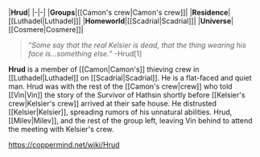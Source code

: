 |**Hrud**|
|-|-|
|**Groups**|[[Camon's crew\|Camon's crew]]|
|**Residence**|[[Luthadel\|Luthadel]]|
|**Homeworld**|[[Scadrial\|Scadrial]]|
|**Universe**|[[Cosmere\|Cosmere]]|

>“*Some say that the real Kelsier is dead, that the thing wearing his face is...something else.*”
\-Hrud[1]


**Hrud** is a member of [[Camon\|Camon's]] thieving crew in [[Luthadel\|Luthadel]] on [[Scadrial\|Scadrial]]. He is a flat-faced and quiet man.
Hrud was with the rest of the [[Camon's crew\|crew]] who told [[Vin\|Vin]] the story of the Survivor of Hathsin shortly before [[Kelsier's crew\|Kelsier's crew]] arrived at their safe house. He distrusted [[Kelsier\|Kelsier]], spreading rumors of his unnatural abilities. Hrud, [[Milev\|Milev]], and the rest of the group left, leaving Vin behind to attend the meeting with Kelsier's crew.



https://coppermind.net/wiki/Hrud